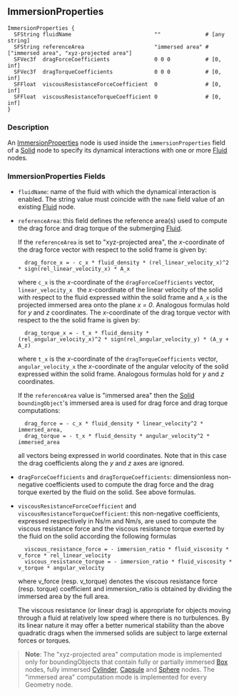 ## ImmersionProperties

```
ImmersionProperties {
  SFString fluidName                          ""              # [any string]
  SFString referenceArea                      "immersed area" # ["immersed area", "xyz-projected area"]
  SFVec3f  dragForceCoefficients              0 0 0           # [0, inf]
  SFVec3f  dragTorqueCoefficients             0 0 0           # [0, inf]
  SFFloat  viscousResistanceForceCoefficient  0               # [0, inf]
  SFFloat  viscousResistanceTorqueCoefficient 0               # [0, inf]
}
```

### Description

An [ImmersionProperties](#immersionproperties) node is used inside the `immersionProperties` field of a [Solid](solid.md) node to specify its dynamical interactions with one or more [Fluid](fluid.md) nodes.

### ImmersionProperties Fields

- `fluidName`: name of the fluid with which the dynamical interaction is enabled.
The string value must coincide with the `name` field value of an existing
[Fluid](fluid.md) node.

- `referenceArea`: this field defines the reference area(s) used to compute the
drag force and drag torque of the submerging [Fluid](fluid.md).

    If the `referenceArea` is set to "xyz-projected area", the *x*-coordinate of the
    drag force vector with respect to the solid frame is given by:

        drag_force_x = - c_x * fluid_density * (rel_linear_velocity_x)^2 * sign(rel_linear_velocity_x) * A_x

    where `c_x` is the *x*-coordinate of the `dragForceCoefficients` vector,
    `linear_velocity_x ` the *x*-coordinate of the linear velocity of the solid with
    respect to the fluid expressed within the solid frame and `A_x` is the projected
    immersed area onto the plane *x = 0*. Analogous formulas hold for *y* and *z*
    coordinates.  The *x*-coordinate of the drag torque vector with respect to the
    the solid frame is given by:

        drag_torque_x = - t_x * fluid_density * (rel_angular_velocity_x)^2 * sign(rel_angular_velocity_y) * (A_y + A_z)

    where `t_x` is the *x*-coordinate of the `dragTorqueCoefficients` vector,
    `angular_velocity_x` the *x*-coordinate of the angular velocity of the solid
    expressed within the solid frame. Analogous formulas hold for *y* and *z*
    coordinates.

    If the `referenceArea` value is "immersed area" then the [Solid](solid.md)
    `boundingObject`'s immersed area is used for drag force and drag torque
    computations:

        drag_force = - c_x * fluid_density * linear_velocity^2 * immersed_area,
        drag_torque = - t_x * fluid_density * angular_velocity^2 * immersed_area

    all vectors being expressed in world coordinates. Note that in this case the
    drag coefficients along the *y* and *z* axes are ignored.

- `dragForceCoefficients` and `dragTorqueCoefficients`: dimensionless non-negative
coefficients used to compute the drag force and the drag torque exerted by the
fluid on the solid. See above formulas.

- `viscousResistanceForceCoefficient` and `viscousResistanceTorqueCoefficient`:
this non-negative coefficients, expressed respectively in Ns/m and Nm/s, are
used to compute the viscous resistance force and the viscous resistance torque
exerted by the fluid on the solid according the following formulas

        viscous_resistance_force = - immersion_ratio * fluid_viscosity * v_force * rel_linear_velocity
        viscous_resistance_torque = - immersion_ratio * fluid_viscosity * v_torque * angular_velocity

    where v\_force (resp. v\_torque) denotes the viscous resistance force (resp.
    torque) coefficient and immersion\_ratio is obtained by dividing the immersed
    area by the full area.

    The viscous resistance (or linear drag) is appropriate for objects moving
    through a fluid at relatively low speed where there is no turbulences. By its
    linear nature it may offer a better numerical stability than the above quadratic
    drags when the immersed solids are subject to large external forces or torques.

> **Note**: The "xyz-projected area" computation mode is implemented only for boundingObjects that contain fully or partially immersed [Box](box.md) nodes, fully immersed [Cylinder](cylinder.md), [Capsule](capsule.md) and [Sphere](sphere.md) nodes.
The "immersed area" computation mode is implemented for every Geometry node.

